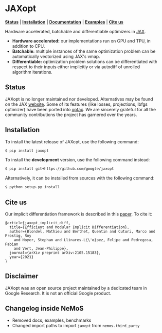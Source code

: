 # JAXopt

[**Status**](#status)
| [**Installation**](#installation)
| [**Documentation**](https://jaxopt.github.io)
| [**Examples**](https://github.com/google/jaxopt/tree/main/examples)
| [**Cite us**](#citeus)

Hardware accelerated, batchable and differentiable optimizers in
[JAX](https://github.com/google/jax).

- **Hardware accelerated:** our implementations run on GPU and TPU, in addition
  to CPU.
- **Batchable:** multiple instances of the same optimization problem can be
  automatically vectorized using JAX's vmap.
- **Differentiable:** optimization problem solutions can be differentiated with
  respect to their inputs either implicitly or via autodiff of unrolled
  algorithm iterations.

## Status<a id="status"></a>

JAXopt is no longer maintained nor developed. Alternatives may be found on the
JAX [website](https://docs.jax.dev/en/latest/). Some of its features (like
losses, projections, lbfgs optimizer) have been ported into
[optax](https://github.com/google-deepmind/optax). We are sincerely grateful for
all the community contributions the project has garnered over the years.

## Installation<a id="installation"></a>

To install the latest release of JAXopt, use the following command:

```bash
$ pip install jaxopt
```

To install the **development** version, use the following command instead:

```bash
$ pip install git+https://github.com/google/jaxopt
```

Alternatively, it can be installed from sources with the following command:

```bash
$ python setup.py install
```

## Cite us<a id="citeus"></a>

Our implicit differentiation framework is described in this
[paper](https://arxiv.org/abs/2105.15183). To cite it:

```
@article{jaxopt_implicit_diff,
  title={Efficient and Modular Implicit Differentiation},
  author={Blondel, Mathieu and Berthet, Quentin and Cuturi, Marco and Frostig, Roy 
    and Hoyer, Stephan and Llinares-L{\'o}pez, Felipe and Pedregosa, Fabian 
    and Vert, Jean-Philippe},
  journal={arXiv preprint arXiv:2105.15183},
  year={2021}
}
```

## Disclaimer

JAXopt was an open source project maintained by a dedicated team in Google
Research. It is not an official Google product.

## Changelog inside NeMoS
- Removed docs, examples, benchmarks
- Changed import paths to import `jaxopt` from `nemos.third_party`
